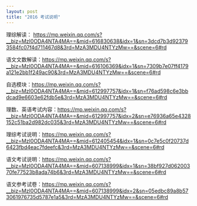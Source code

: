 ```yaml
---
layout: post
title: "2016 考试说明"
---
```


理综解读： https://mp.weixin.qq.com/s?__biz=MzI0ODA4NTA4MA==&mid=616830638&idx=1&sn=3dcd7b3d923793584fc07f4d711467d8&3rd=MzA3MDU4NTYzMw==&scene=6#rd

语文文数解读：https://mp.weixin.qq.com/s?__biz=MzI0ODA4NTA4MA==&mid=616106369&idx=1&sn=7309b7e07ff4179a121e2bb1f249ac90&3rd=MzA3MDU4NTYzMw==&scene=6#rd

自选模块：https://mp.weixin.qq.com/s?__biz=MzI0ODA4NTA4MA==&mid=612997757&idx=1&sn=f76ad598c6e3bbdcad9e6603e62fdb5e&3rd=MzA3MDU4NTYzMw==&scene=6#rd

理数、英语考试内容：https://mp.weixin.qq.com/s?__biz=MzI0ODA4NTA4MA==&mid=612997757&idx=2&sn=e76936a65e4328152c51ba2d982dc035&3rd=MzA3MDU4NTYzMw==&scene=6#rd

理综考试说明：https://mp.weixin.qq.com/s?__biz=MzI0ODA4NTA4MA==&mid=612405454&idx=1&sn=0c7e5c0f20737d6423fbd4eac7fdeefc&3rd=MzA3MDU4NTYzMw==&scene=6#rd

语文考试说明：https://mp.weixin.qq.com/s?__biz=MzI0ODA4NTA4MA==&mid=607138999&idx=1&sn=38bf927d06200370fe77523b8ada74b6&3rd=MzA3MDU4NTYzMw==&scene=6#rd

语文参考试卷：https://mp.weixin.qq.com/s?__biz=MzI0ODA4NTA4MA==&mid=607138999&idx=2&sn=05edbc89a8b573061976735d5787e1a5&3rd=MzA3MDU4NTYzMw==&scene=6#rd


